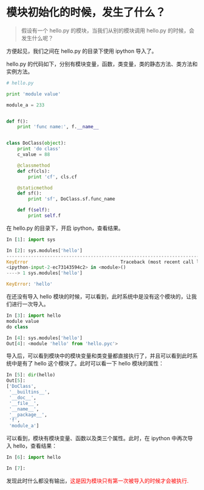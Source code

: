 # 模块初始化的时候，发生了什么？

>假设有一个 hello.py 的模块，当我们从别的模块调用 hello.py 的时候，会发生什么呢？

方便起见，我们之间在 hello.py 的目录下使用 ipython 导入了。

hello.py 的代码如下，分别有模块变量，函数，类变量，类的静态方法、类方法和实例方法。

```python
# hello.py

print 'module value'

module_a = 233


def f():
    print 'func name:', f.__name__


class DoClass(object):
    print 'do class'
    c_value = 88

    @classmethod
    def cf(cls):
        print 'cf', cls.cf

    @staticmethod
    def sf():
        print 'sf', DoClass.sf.func_name

    def f(self):
        print self.f
```

在 hello.py 的目录下，开启 ipython，查看结果。

```python
In [1]: import sys

In [2]: sys.modules['hello']
---------------------------------------------------------------------------
KeyError                                  Traceback (most recent call last)
<ipython-input-2-ec73143594c2> in <module>()
----> 1 sys.modules['hello']

KeyError: 'hello'
```

在还没有导入 hello 模块的时候，可以看到，此时系统中是没有这个模块的，让我们进行一次导入。

```python
In [3]: import hello
module value
do class

In [4]: sys.modules['hello']
Out[4]: <module 'hello' from 'hello.pyc'>
```

导入后，可以看到模块中的模块变量和类变量都直接执行了，并且可以看到此时系统中是有了 hello 这个模块了。此时可以看一下 hello 模块的属性：

```python
In [5]: dir(hello)
Out[5]:
['DoClass',
 '__builtins__',
 '__doc__',
 '__file__',
 '__name__',
 '__package__',
 'f',
 'module_a']
```

可以看到，模块有模块变量、函数以及类三个属性。此时，在 ipython 中再次导入 hello，查看结果：

```python
In [6]: import hello

In [7]:
```
发现此时什么都没有输出，<font color="red">这是因为模块只有第一次被导入的时候才会被执行.</font>
